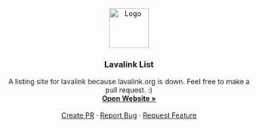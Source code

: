 <div align="center">
  <a href="https://github.com/DarrenOfficial/lavalink-list">
    <img src="https://cdn.darrennathanael.com/assets/java.png" alt="Logo" width="80" height="80">
  </a>

<h3 align="center">Lavalink List</h3>

  <p align="center">
    A listing site for lavalink because lavalink.org is down. Feel free to make a pull request. :)
    <br />
    <a href="https://lavalink-list.darrennathanael.com"><strong>Open Website »</strong></a>
    <br />
    <br />
    <a href="https://github.com/DarrenOfficial/lavalink-list/pulls">Create PR</a>
    ·
    <a href="https://github.com/DarrenOfficial/lavalink-list/issues">Report Bug</a>
    ·
    <a href="https://github.com/DarrenOfficial/lavalink-list/issues">Request Feature</a>
  </p>
</div>

